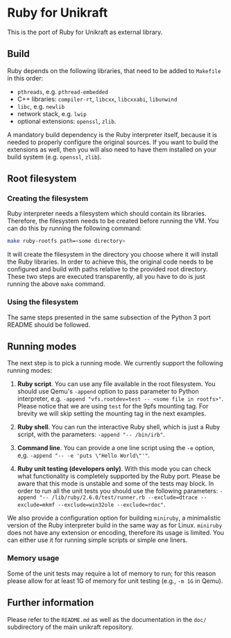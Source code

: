 # Ruby for Unikraft
This is the port of Ruby for Unikraft as external library.

## Build
Ruby depends on the following libraries, that need to be added to `Makefile` in
this order:

* `pthreads`, e.g. `pthread-embedded`
* C++ libraries: `compiler-rt`, `libcxx`, `libcxxabi`, `libunwind`
* `libc`, e.g. `newlib`
* network stack, e.g. `lwip`
* optional extensions: `openssl`, `zlib`.

A mandatory build dependency is the Ruby interpreter itself, because it is
needed to properly configure the original sources.  If you want to build the
extensions as well, then you will also need to have them installed on your
build system (e.g. `openssl`, `zlib`).

## Root filesystem
### Creating the filesystem
Ruby interpreter needs a filesystem which should contain its libraries.
Therefore, the filesystem needs to be created before running the VM.  You can
do this by running the following command:

```bash
make ruby-rootfs path=<some directory>
```

It will create the filesystem in the directory you choose where it will install
the Ruby libraries. In order to achieve this, the original code needs to be
configured and build with paths relative to the provided root directory. These
two steps are executed transparently, all you have to do is just running the
above `make` command.

### Using the filesystem
The same steps presented in the same subsection of the Python 3 port README
should be followed.

## Running modes
The next step is to pick a running mode. We currently support the following
running modes:

1. **Ruby script**. You can use any file available in the root filesystem.  You
should use Qemu's `-append` option to pass parameter to Python interpreter,
e.g. `-append "vfs.rootdev=test -- <some file in rootfs>"`.  Please notice that
we are using `test` for the 9pfs mounting tag. For brevity we will skip setting
the mounting tag in the next examples.

2. **Ruby shell**. You can run the interactive Ruby shell, which is just a Ruby
script, with the parameters: `-append "-- /bin/irb"`.

3. **Command line**. You can provide a one line script using the `-e` option,
e,g. `-append "-- -e 'puts \"Hello World\"'"`.

4. **Ruby unit testing (developers only)**. With this mode you can check what
functionality is completely supported by the Ruby port. Please be aware that
this mode is unstable and some of the tests may block. In order to run all the
unit tests you should use the following parameters: `-append "-- /lib/ruby/2.6.0/test/runner.rb --exclude=dtrace --exclude=mkmf --exclude=win32ole --exclude=rdoc"`.

We also provide a configuration option for building `miniruby`, a minimalistic
version of the Ruby interpreter build in the same way as for Linux. `miniruby`
does not have any extension or encoding, therefore its usage is limited. You
can either use it for running simple scripts or simple one liners.

### Memory usage
Some of the unit tests may require a lot of memory to run; for this
reason please allow for at least 1G of memory for unit testing (e.g.,
`-m 1G` in Qemu).

## Further information
Please refer to the `README.md` as well as the documentation in the `doc/`
subdirectory of the main unikraft repository.
